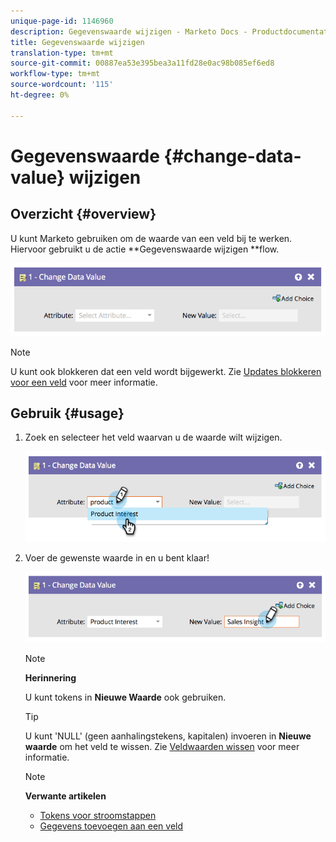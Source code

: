 ```yaml
---
unique-page-id: 1146960
description: Gegevenswaarde wijzigen - Marketo Docs - Productdocumentatie
title: Gegevenswaarde wijzigen
translation-type: tm+mt
source-git-commit: 00887ea53e395bea3a11fd28e0ac98b085ef6ed8
workflow-type: tm+mt
source-wordcount: '115'
ht-degree: 0%

---
```



# Gegevenswaarde {#change-data-value} wijzigen

## Overzicht {#overview}

U kunt Marketo gebruiken om de waarde van een veld bij te werken. Hiervoor gebruikt u de actie **Gegevenswaarde wijzigen **flow.

![](assets/image2014-9-22-11-3a15-3a34.png)

>[!NOTE]
>
>U kunt ook blokkeren dat een veld wordt bijgewerkt. Zie [Updates blokkeren voor een veld](../../../../product-docs/administration/field-management/block-updates-to-a-field.md) voor meer informatie.

## Gebruik {#usage}

1. Zoek en selecteer het veld waarvan u de waarde wilt wijzigen.

   ![](assets/image2014-9-22-11-3a18-3a29.png)

1. Voer de gewenste waarde in en u bent klaar!

   ![](assets/image2014-9-22-11-3a18-3a38.png)

   >[!NOTE]
   >
   >**Herinnering**
   >
   >
   >U kunt tokens in **Nieuwe Waarde** ook gebruiken.

   >[!TIP]
   >
   >U kunt &#39;NULL&#39; (geen aanhalingstekens, kapitalen) invoeren in **Nieuwe waarde** om het veld te wissen. Zie [Veldwaarden wissen](change-data-value/clear-field-values.md) voor meer informatie.

   >[!NOTE]
   >
   >**Verwante artikelen**
   >
   >    
   >    
   >    * [Tokens voor stroomstappen](use-tokens-in-flow-steps.md)
   >    * [Gegevens toevoegen aan een veld](append-data-to-a-field.md)


